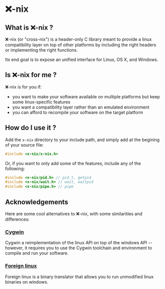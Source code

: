 # ❌-nix

## What is ❌-nix ?

❌-nix (or "cross-nix") is a header-only C library meant to provide a
linux compatibility layer on top of other platforms by including
the right headers or implementing the right functions.

Its end goal is to expose an unified interface for Linux, OS X, and Windows.

## Is ❌-nix for me ?

❌-nix is for you if:
* you want to make your software available on multiple platforms but keep
  some linux-specific features
* you want a compatibility layer rather than an emulated environment
* you can afford to recompile your software on the target platform

## How do I use it ?

Add the `x-nix` directory to your include path, and simply add at the begining
of your source file:

```c
#include <x-nix/x-nix.h>
```

Or, if you want to only add some of the features, include any of the following:

```c
#include <x-nix/pid.h> // pid_t, getpid
#include <x-nix/wait.h> // wait, waitpid
#include <x-nix/pipe.h> // pipe
```

## Acknowledgements

Here are some cool alternatives to ❌-nix, with some similarities and differences:

### [Cygwin](http://cygwin.com)

Cygwin a reimplementation of the linux API on top of the windows API -- however,
it requires you to use the Cygwin toolchain and environment to compile
and run your software.

### [Foreign linux](https://github.com/wishstudio/flinux)

Foreign linux is a binary translator that allows you to run unmodified
linux binaries on windows.

